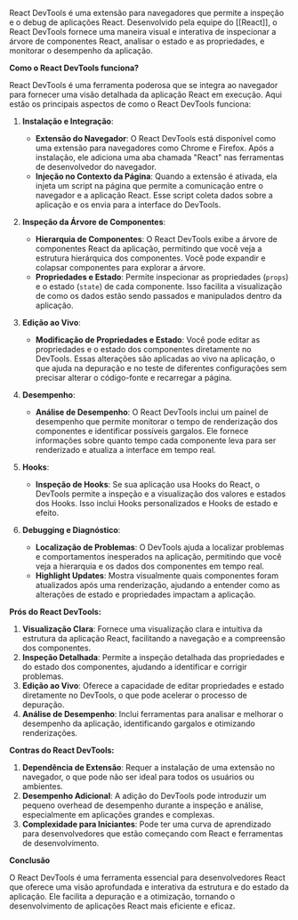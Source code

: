 React DevTools é uma extensão para navegadores que permite a inspeção e o debug de aplicações React. Desenvolvido pela equipe do [[React]], o React DevTools fornece uma maneira visual e interativa de inspecionar a árvore de componentes React, analisar o estado e as propriedades, e monitorar o desempenho da aplicação.

**Como o React DevTools funciona?**

React DevTools é uma ferramenta poderosa que se integra ao navegador para fornecer uma visão detalhada da aplicação React em execução. Aqui estão os principais aspectos de como o React DevTools funciona:

1. **Instalação e Integração**:
    
    - **Extensão do Navegador**: O React DevTools está disponível como uma extensão para navegadores como Chrome e Firefox. Após a instalação, ele adiciona uma aba chamada "React" nas ferramentas de desenvolvedor do navegador.
    - **Injeção no Contexto da Página**: Quando a extensão é ativada, ela injeta um script na página que permite a comunicação entre o navegador e a aplicação React. Esse script coleta dados sobre a aplicação e os envia para a interface do DevTools.
2. **Inspeção da Árvore de Componentes**:
    
    - **Hierarquia de Componentes**: O React DevTools exibe a árvore de componentes React da aplicação, permitindo que você veja a estrutura hierárquica dos componentes. Você pode expandir e colapsar componentes para explorar a árvore.
    - **Propriedades e Estado**: Permite inspecionar as propriedades (`props`) e o estado (`state`) de cada componente. Isso facilita a visualização de como os dados estão sendo passados e manipulados dentro da aplicação.
3. **Edição ao Vivo**:
    
    - **Modificação de Propriedades e Estado**: Você pode editar as propriedades e o estado dos componentes diretamente no DevTools. Essas alterações são aplicadas ao vivo na aplicação, o que ajuda na depuração e no teste de diferentes configurações sem precisar alterar o código-fonte e recarregar a página.
4. **Desempenho**:
    
    - **Análise de Desempenho**: O React DevTools inclui um painel de desempenho que permite monitorar o tempo de renderização dos componentes e identificar possíveis gargalos. Ele fornece informações sobre quanto tempo cada componente leva para ser renderizado e atualiza a interface em tempo real.
5. **Hooks**:
    
    - **Inspeção de Hooks**: Se sua aplicação usa Hooks do React, o DevTools permite a inspeção e a visualização dos valores e estados dos Hooks. Isso inclui Hooks personalizados e Hooks de estado e efeito.
6. **Debugging e Diagnóstico**:
    
    - **Localização de Problemas**: O DevTools ajuda a localizar problemas e comportamentos inesperados na aplicação, permitindo que você veja a hierarquia e os dados dos componentes em tempo real.
    - **Highlight Updates**: Mostra visualmente quais componentes foram atualizados após uma renderização, ajudando a entender como as alterações de estado e propriedades impactam a aplicação.

**Prós do React DevTools:**

1. **Visualização Clara**: Fornece uma visualização clara e intuitiva da estrutura da aplicação React, facilitando a navegação e a compreensão dos componentes.
2. **Inspeção Detalhada**: Permite a inspeção detalhada das propriedades e do estado dos componentes, ajudando a identificar e corrigir problemas.
3. **Edição ao Vivo**: Oferece a capacidade de editar propriedades e estado diretamente no DevTools, o que pode acelerar o processo de depuração.
4. **Análise de Desempenho**: Inclui ferramentas para analisar e melhorar o desempenho da aplicação, identificando gargalos e otimizando renderizações.

**Contras do React DevTools:**

1. **Dependência de Extensão**: Requer a instalação de uma extensão no navegador, o que pode não ser ideal para todos os usuários ou ambientes.
2. **Desempenho Adicional**: A adição do DevTools pode introduzir um pequeno overhead de desempenho durante a inspeção e análise, especialmente em aplicações grandes e complexas.
3. **Complexidade para Iniciantes**: Pode ter uma curva de aprendizado para desenvolvedores que estão começando com React e ferramentas de desenvolvimento.

**Conclusão**

O React DevTools é uma ferramenta essencial para desenvolvedores React que oferece uma visão aprofundada e interativa da estrutura e do estado da aplicação. Ele facilita a depuração e a otimização, tornando o desenvolvimento de aplicações React mais eficiente e eficaz.